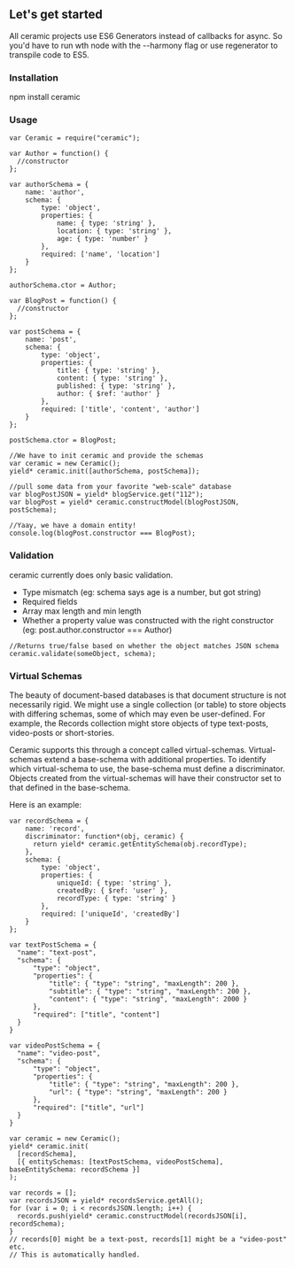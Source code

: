 ## Let's get started

All ceramic projects use ES6 Generators instead of callbacks for async. So you'd have to run wth node with the --harmony flag or use regenerator to transpile code to ES5.

### Installation
npm install ceramic

### Usage
```
var Ceramic = require("ceramic");

var Author = function() {
  //constructor
};

var authorSchema = {
    name: 'author',
    schema: {
        type: 'object',
        properties: {
            name: { type: 'string' },
            location: { type: 'string' },
            age: { type: 'number' }
        },
        required: ['name', 'location']
    }
};

authorSchema.ctor = Author;

var BlogPost = function() {
  //constructor
};

var postSchema = {
    name: 'post',
    schema: {
        type: 'object',
        properties: {
            title: { type: 'string' },
            content: { type: 'string' },
            published: { type: 'string' },
            author: { $ref: 'author' }
        },
        required: ['title', 'content', 'author']
    }
};

postSchema.ctor = BlogPost;

//We have to init ceramic and provide the schemas
var ceramic = new Ceramic();
yield* ceramic.init([authorSchema, postSchema]);

//pull some data from your favorite "web-scale" database
var blogPostJSON = yield* blogService.get("112");
var blogPost = yield* ceramic.constructModel(blogPostJSON, postSchema);

//Yaay, we have a domain entity!
console.log(blogPost.constructor === BlogPost);
```

### Validation
ceramic currently does only basic validation.
- Type mismatch (eg: schema says age is a number, but got string)
- Required fields
- Array max length and min length
- Whether a property value was constructed with the right constructor (eg: post.author.constructor === Author)

```
//Returns true/false based on whether the object matches JSON schema
ceramic.validate(someObject, schema);
```

### Virtual Schemas

The beauty of document-based databases is that document structure is not necessarily rigid. We might use a single collection (or table) to store objects with differing schemas, some of which may even be user-defined. For example, the Records collection might store objects of type text-posts, video-posts or short-stories.  

Ceramic supports this through a concept called virtual-schemas. Virtual-schemas extend a base-schema with additional properties. To identify which virtual-schema to use, the base-schema must define a discriminator.
Objects created from the virtual-schemas will have their constructor set to that defined in the base-schema.

Here is an example:
```
var recordSchema = {
    name: 'record',
    discriminator: function*(obj, ceramic) {
      return yield* ceramic.getEntitySchema(obj.recordType);
    },
    schema: {
        type: 'object',
        properties: {
            uniqueId: { type: 'string' },
            createdBy: { $ref: 'user' },
            recordType: { type: 'string' }
        },
        required: ['uniqueId', 'createdBy']
    }
};

var textPostSchema = {
  "name": "text-post",
  "schema": {
      "type": "object",
      "properties": {
          "title": { "type": "string", "maxLength": 200 },
          "subtitle": { "type": "string", "maxLength": 200 },
          "content": { "type": "string", "maxLength": 2000 }
      },
      "required": ["title", "content"]
  }
}

var videoPostSchema = {
  "name": "video-post",
  "schema": {
      "type": "object",
      "properties": {
          "title": { "type": "string", "maxLength": 200 },
          "url": { "type": "string", "maxLength": 200 }
      },
      "required": ["title", "url"]
  }
}

var ceramic = new Ceramic();
yield* ceramic.init(
  [recordSchema],
  [{ entitySchemas: [textPostSchema, videoPostSchema], baseEntitySchema: recordSchema }]
);

var records = [];
var recordsJSON = yield* recordsService.getAll();
for (var i = 0; i < recordsJSON.length; i++) {
  records.push(yield* ceramic.constructModel(recordsJSON[i], recordSchema);
}
// records[0] might be a text-post, records[1] might be a "video-post" etc.
// This is automatically handled.
```
